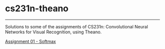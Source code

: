# cs231n-theano
-----
Solutions to some of the assignments of CS231n: Convolutional Neural Networks for Visual Recognition, 
using Theano.

[Assignment 01 - Softmax](http://nbviewer.ipython.org/urls/raw.github.com/bobflagg/cs231n-theano/master/softmax.ipynb)


